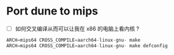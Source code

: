 # Port dune to mips

- [ ] 如何交叉编译从而可以让我在 x86 的电脑上看内核 ?

```c
ARCH=mips64 CROSS_COMPILE=aarch64-linux-gnu- make
ARCH=mips64 CROSS_COMPILE=aarch64-linux-gnu- make defconfig
```
